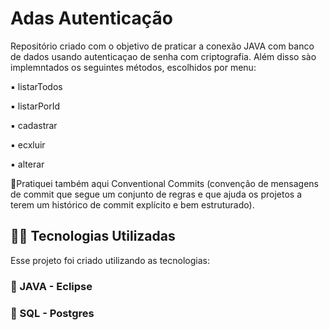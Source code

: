 # Adas Autenticação

Repositório criado com o objetivo de praticar a conexão JAVA com banco de dados usando autenticaçao de senha com criptografia. 
Além disso sào implemntados os seguintes métodos, escolhidos por menu: 

▪️ listarTodos

▪️ listarPorId

▪️ cadastrar

▪️ ecxluir

▪️ alterar 


🔸Pratiquei também aqui Conventional Commits (convenção de mensagens de commit que segue um conjunto de regras e que ajuda os projetos a terem um histórico de commit explícito e bem estruturado). 


## 👨‍💻️ Tecnologias Utilizadas
Esse projeto foi criado utilizando as tecnologias:
### :small_blue_diamond: JAVA - Eclipse
### :small_blue_diamond: SQL - Postgres
